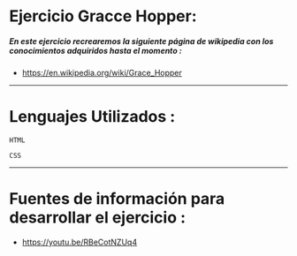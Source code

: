 # Ejercicio Gracce Hopper:
##### En este ejercicio recrearemos la siguiente página de wikipedia con los conocimientos adquiridos hasta el momento :

* https://en.wikipedia.org/wiki/Grace_Hopper   
***  
# Lenguajes Utilizados :

~~~
HTML
~~~    
~~~
CSS
~~~
***
# Fuentes de información para desarrollar el ejercicio :
* https://youtu.be/RBeCotNZUq4
